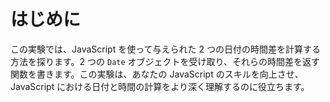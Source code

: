 # はじめに

この実験では、JavaScript を使って与えられた 2 つの日付の時間差を計算する方法を探ります。2 つの `Date` オブジェクトを受け取り、それらの時間差を返す関数を書きます。この実験は、あなたの JavaScript のスキルを向上させ、JavaScript における日付と時間の計算をより深く理解するのに役立ちます。
